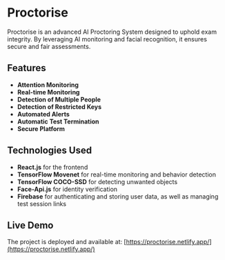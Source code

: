 # Proctorise

Proctorise is an advanced AI Proctoring System designed to uphold exam integrity. By leveraging AI monitoring and facial recognition, it ensures secure and fair assessments.  

## Features
- **Attention Monitoring**  
- **Real-time Monitoring**  
- **Detection of Multiple People**  
- **Detection of Restricted Keys**  
- **Automated Alerts**  
- **Automatic Test Termination**  
- **Secure Platform**  

## Technologies Used
- **React.js** for the frontend  
- **TensorFlow Movenet** for real-time monitoring and behavior detection  
- **TensorFlow COCO-SSD** for detecting unwanted objects  
- **Face-Api.js** for identity verification  
- **Firebase** for authenticating and storing user data, as well as managing test session links  

## Live Demo
The project is deployed and available at: [https://proctorise.netlify.app/](https://proctorise.netlify.app/)

